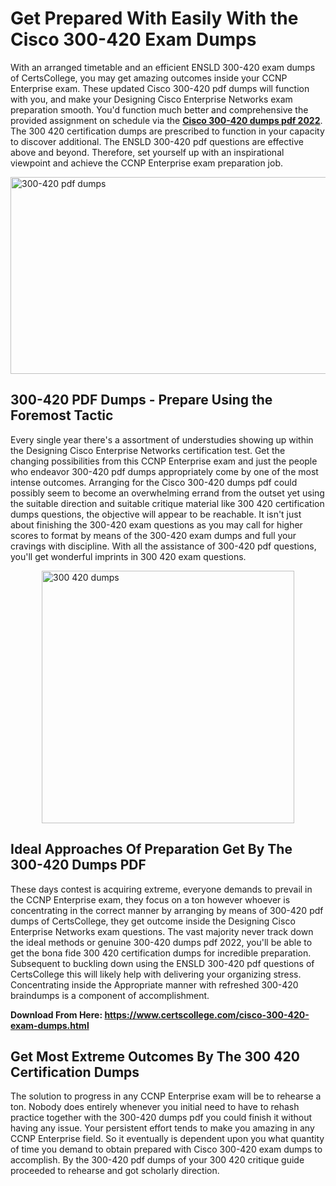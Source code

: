 <h1><strong>Get Prepared With Easily With the Cisco 300-420 Exam Dumps&nbsp;</strong></h1>
<p><span style="font-weight: 400;">With an arranged timetable and an efficient ENSLD 300-420 exam dumps of CertsCollege, you may get amazing outcomes inside your CCNP Enterprise  exam. These updated Cisco 300-420 pdf dumps will function with you, and make your Designing Cisco Enterprise Networks exam preparation smooth. You'd function much better and comprehensive the provided assignment on schedule via the <strong><a href="https://www.certscollege.com/cisco-300-420-exam-dumps.html">Cisco 300-420 dumps pdf 2022</a></strong>. The 300 420 certification dumps are prescribed to function in your capacity to discover additional. The ENSLD 300-420 pdf questions are effective above and beyond. Therefore, set yourself up with an inspirational viewpoint and achieve the CCNP Enterprise  exam preparation job.&nbsp;</span></p>
<p><span style="font-weight: 400;"><img style="display: block; margin-left: auto; margin-right: auto;" src="https://i.ibb.co/CPDK3ps/Yellow-and-Blue-Initiative-Blog-Banner.png" alt="300-420 pdf dumps" width="559" height="315" /></span></p>
<h2><strong>300-420 PDF Dumps - Prepare Using the Foremost Tactic</strong></h2>
<p><span style="font-weight: 400;">Every single year there's a assortment of understudies showing up within the Designing Cisco Enterprise Networks certification test. Get the changing possibilities from this CCNP Enterprise  exam and just the people who endeavor 300-420 pdf dumps appropriately come by one of the most intense outcomes. Arranging for the Cisco 300-420 dumps pdf could possibly seem to become an overwhelming errand from the outset yet using the suitable direction and suitable critique material like 300 420 certification dumps questions, the objective will appear to be reachable. It isn't just about finishing the 300-420 exam questions as you may call for higher scores to format by means of the 300-420 exam dumps and full your cravings with discipline. With all the assistance of 300-420 pdf questions, you'll get wonderful imprints in 300 420 exam questions.</span></p>
<p><span style="font-weight: 400;"><a href="https://tinyurl.com/yagtc9f5"><img style="display: block; margin-left: auto; margin-right: auto;" src="https://i.ibb.co/9tMrhdY/Teacher-Appreciation-Invitation.png" alt="300 420 dumps " width="404" height="404" /></a></span></p>
<h2><strong>Ideal Approaches Of Preparation Get By The 300-420 Dumps PDF</strong></h2>
<p><span style="font-weight: 400;">These days contest is acquiring extreme, everyone demands to prevail in the CCNP Enterprise  exam, they focus on a ton however whoever is concentrating in the correct manner by arranging by means of 300-420 pdf dumps of CertsCollege, they get outcome inside the Designing Cisco Enterprise Networks exam questions. The vast majority never track down the ideal methods or genuine 300-420 dumps pdf 2022, you'll be able to get the bona fide 300 420 certification dumps for incredible preparation. Subsequent to buckling down using the ENSLD 300-420 pdf questions of CertsCollege this will likely help with delivering your organizing stress. Concentrating inside the Appropriate manner with refreshed 300-420 braindumps is a component of accomplishment.</span></p>
<p><span style="font-weight: 400;"><strong>Download From Here: <a href="https://www.certscollege.com/cisco-300-420-exam-dumps.html">https://www.certscollege.com/cisco-300-420-exam-dumps.html</a></strong></span></p>
<h2><strong>Get Most Extreme Outcomes By The 300 420 Certification Dumps</strong></h2>
<p><span style="font-weight: 400;">The solution to progress in any CCNP Enterprise  exam will be to rehearse a ton. Nobody does entirely whenever you initial need to have to rehash practice together with the 300-420 dumps pdf you could finish it without having any issue. Your persistent effort tends to make you amazing in any CCNP Enterprise  field. So it eventually is dependent upon you what quantity of time you demand to obtain prepared with Cisco 300-420 exam dumps to accomplish. By the 300-420 pdf dumps of your 300 420 critique guide proceeded to rehearse and got scholarly direction.</span></p>
